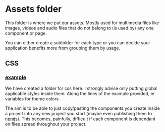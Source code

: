 # Assets folder
This folder is where we put our assets. Mostly used for multimedia files like images, videos and audio files that do not belong to (is used by) any one component or page.

You can either create a subfolder for each type or you can decide your application benefits more from grouping them by usage.

## CSS
### [example](/src/assets/css/themeColorVariantA.css)
We have created a folder for css here. I strongly advise only putting global applicable styles inside them.
Along the lines of the example provided, ie variables for theme colors.

The aim is to be able to just copy/pasting the components you create inside a project into any new project you start (maybe even publishing them to [npmjs](https://www.npmjs.com/)). This becomes, painfully, difficult if each component is dependant on files spread throughout your project.